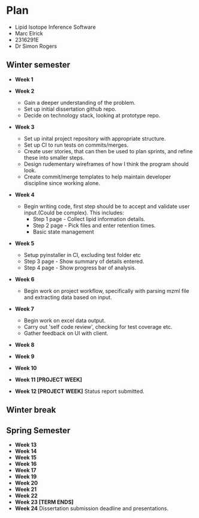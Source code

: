 # Plan

- Lipid Isotope Inference Software
- Marc Elrick
- 2316291E
- Dr Simon Rogers

## Winter semester

- **Week 1**
- **Week 2**
  - Gain a deeper understanding of the problem.
  - Set up initial dissertation github repo.
  - Decide on technology stack, looking at prototype repo.
- **Week 3**
  - Set up inital project repository with appropriate structure.
  - Set up CI to run tests on commits/merges.
  - Create user stories, that can then be used to plan sprints, and refine these into smaller steps.
  - Design rudementary wireframes of how I think the program should look.
  - Create commit/merge templates to help maintain developer discipline since working alone.
- **Week 4**
  - Begin writing code, first step should be to accept and validate user input.(Could be complex). This includes:
    - Step 1 page - Collect lipid information details.
    - Step 2 page - Pick files and enter retention times.
    - Basic state management
- **Week 5**
  - Setup pyinstaller in CI, excluding test folder etc
  - Step 3 page - Show summary of details entered.
  - Step 4 page - Show progress bar of analysis.
- **Week 6**

  - Begin work on project workflow, specifically with parsing mzml file and extracting data based on input.

- **Week 7**
  - Begin work on excel data output.
  - Carry out 'self code review', checking for test coverage etc.
  - Gather feedback on UI with client.
- **Week 8**
- **Week 9**
- **Week 10**
- **Week 11 [PROJECT WEEK]**
- **Week 12 [PROJECT WEEK]** Status report submitted.

## Winter break

## Spring Semester

- **Week 13**
- **Week 14**
- **Week 15**
- **Week 16**
- **Week 17**
- **Week 19**
- **Week 20**
- **Week 21**
- **Week 22**
- **Week 23 [TERM ENDS]**
- **Week 24** Dissertation submission deadline and presentations.

